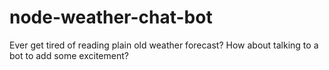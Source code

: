# node-weather-chat-bot
Ever get tired of reading plain old weather forecast? How about talking to a bot to add some excitement?
